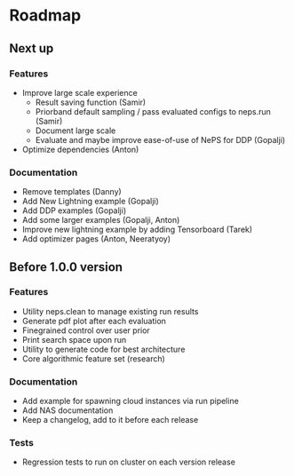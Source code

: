 # Roadmap

## Next up

### Features

- Improve large scale experience
    - Result saving function (Samir)
    - Priorband default sampling / pass evaluated configs to neps.run (Samir)
    - Document large scale
    - Evaluate and maybe improve ease-of-use of NePS for DDP (Gopalji)
- Optimize dependencies (Anton)

### Documentation

- Remove templates (Danny)
- Add New Lightning example (Gopalji)
- Add DDP examples (Gopalji)
- Add some larger examples (Gopalji, Anton)
- Improve new lightning example by adding Tensorboard (Tarek)
- Add optimizer pages (Anton, Neeratyoy)

## Before 1.0.0 version

### Features

- Utility neps.clean to manage existing run results
- Generate pdf plot after each evaluation
- Finegrained control over user prior
- Print search space upon run
- Utility to generate code for best architecture
- Core algorithmic feature set (research)

### Documentation

- Add example for spawning cloud instances via run pipeline
- Add NAS documentation
- Keep a changelog, add to it before each release

### Tests

- Regression tests to run on cluster on each version release
